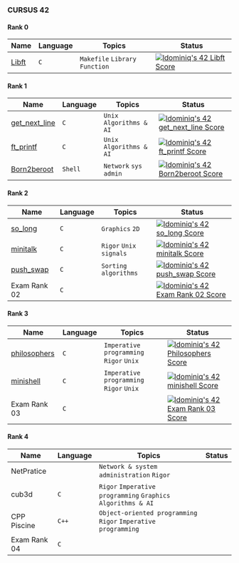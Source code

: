 ### CURSUS 42

#### Rank 0
| Name | Language | Topics | Status | 
|---|---|---|---|
| [Libft](https://github.com/ldominiq/Libft) | ```C``` | ```Makefile``` ```Library``` ```Function``` | [![ldominiq's 42 Libft Score](https://badge42.vercel.app/api/v2/cl1qf15d5010409mt0prsz6nq/project/2371250)](https://github.com/JaeSeoKim/badge42) |

#### Rank 1
| Name | Language | Topics | Status | 
|---|---|---|---|
| [get_next_line](https://github.com/ldominiq/get_next_line) | ```C``` | ```Unix``` ```Algorithms & AI``` | [![ldominiq's 42 get_next_line Score](https://badge42.vercel.app/api/v2/cl1qf15d5010409mt0prsz6nq/project/2383681)](https://github.com/JaeSeoKim/badge42) |
| [ft_printf](https://github.com/ldominiq/ft_printf) | ```C``` | ```Unix``` ```Algorithms & AI``` | [![ldominiq's 42 ft_printf Score](https://badge42.vercel.app/api/v2/cl1qf15d5010409mt0prsz6nq/project/2383683)](https://github.com/JaeSeoKim/badge42) |
| [Born2beroot](https://github.com/ldominiq/born2beroot) | ```Shell``` |  ```Network``` ```sys admin``` | [![ldominiq's 42 Born2beroot Score](https://badge42.vercel.app/api/v2/cl1qf15d5010409mt0prsz6nq/project/2383679)](https://github.com/JaeSeoKim/badge42) |

#### Rank 2
| Name | Language | Topics | Status | 
|---|---|---|---|
| [so_long](https://github.com/ldominiq/so_long) | ```C``` | ```Graphics``` ```2D```| [![ldominiq's 42 so_long Score](https://badge42.vercel.app/api/v2/cl1qf15d5010409mt0prsz6nq/project/2429139)](https://github.com/JaeSeoKim/badge42) |
| [minitalk](https://github.com/ldominiq/minitalk) | ```C``` | ```Rigor``` ```Unix signals```| [![ldominiq's 42 minitalk Score](https://badge42.vercel.app/api/v2/cl1qf15d5010409mt0prsz6nq/project/2451117)](https://github.com/JaeSeoKim/badge42) |
| [push_swap](https://github.com/ldominiq/push_swap) | ```C``` |  ```Sorting algorithms``` | [![ldominiq's 42 push_swap Score](https://badge42.vercel.app/api/v2/cl1qf15d5010409mt0prsz6nq/project/2522336)](https://github.com/JaeSeoKim/badge42) |
| Exam Rank 02 | ```C``` |  | [![ldominiq's 42 Exam Rank 02 Score](https://badge42.vercel.app/api/v2/cl1qf15d5010409mt0prsz6nq/project/2462157)](https://github.com/JaeSeoKim/badge42) |

#### Rank 3
| Name | Language | Topics | Status | 
|---|---|---|---|
| [philosophers](https://github.com/ldominiq/philosophers) | ```C``` | ```Imperative programming``` ```Rigor``` ```Unix``` | [![ldominiq's 42 Philosophers Score](https://badge42.vercel.app/api/v2/cl1qf15d5010409mt0prsz6nq/project/2530986)](https://github.com/JaeSeoKim/badge42) |
| [minishell](https://github.com/ldominiq/minishell) | ```C``` | ```Imperative programming``` ```Rigor``` ```Unix``` | [![ldominiq's 42 minishell Score](https://badge42.vercel.app/api/v2/cl1qf15d5010409mt0prsz6nq/project/2530985)](https://github.com/JaeSeoKim/badge42) |
| Exam Rank 03 | ```C``` |  | [![ldominiq's 42 Exam Rank 03 Score](https://badge42.vercel.app/api/v2/cl1qf15d5010409mt0prsz6nq/project/2620440)](https://github.com/JaeSeoKim/badge42) |

#### Rank 4
| Name | Language | Topics | Status | 
|---|---|---|---|
| NetPratice | | ```Network & system administration``` ```Rigor``` | |
| cub3d | ```C``` | ```Rigor``` ```Imperative programming``` ```Graphics``` ```Algorithms & AI``` | |
| CPP Piscine | ```C++``` | ```Object-oriented programming``` ```Rigor``` ```Imperative programming``` | |
| Exam Rank 04 | ```C``` |  | |
